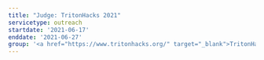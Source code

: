 ```yaml
---
title: "Judge: TritonHacks 2021"
servicetype: outreach
startdate: '2021-06-17'
enddate: '2021-06-27'
group: '<a href="https://www.tritonhacks.org/" target="_blank">TritonHacks</a>, UC San Diego'
---
```

